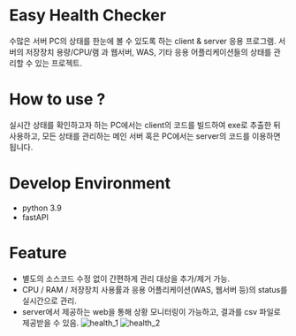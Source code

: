 # Easy Health Checker
수많은 서버 PC의 상태를 한눈에 볼 수 있도록 하는 client & server 응용 프로그램.
서버의 저장장치 용량/CPU/램 과 웹서버, WAS, 기타 응용 어플리케이션들의 상태를 관리할 수 있는 프로젝트.

# How to use ?
실시간 상태를 확인하고자 하는 PC에서는 client의 코드를 빌드하여 exe로 추출한 뒤 사용하고, 모든 상태를 관리하는 메인 서버 혹은 PC에서는 server의 코드를 이용하면 됩니다.

# Develop Environment
- python 3.9
- fastAPI

# Feature
- 별도의 소스코드 수정 없이 간편하게 관리 대상을 추가/제거 가능.
- CPU / RAM / 저장장치 사용률과 응용 어플리케이션(WAS, 웹서버 등)의 status를 실시간으로 관리.
- server에서 제공하는 web을 통해 상황 모니터링이 가능하고, 결과를 csv 파일로 제공받을 수 있음.
![health_1](https://github.com/jungsungwook/easy-healthchecker/assets/20926860/21c92f38-94c6-4b32-9c26-daf51557693d)
![health_2](https://github.com/jungsungwook/easy-healthchecker/assets/20926860/15a23a8a-8d2c-40d5-8520-99c1cc177868)
